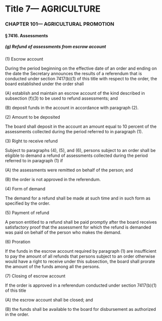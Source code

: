 
# Title 7— AGRICULTURE
### CHAPTER 101— AGRICULTURAL PROMOTION
#### § 7416. Assessments
##### (g) Refund of assessments from escrow account

(1) Escrow account

During the period beginning on the effective date of an order and ending on the date the Secretary announces the results of a referendum that is conducted under section 7417(b)(1) of this title with respect to the order, the board established under the order shall

(A) establish and maintain an escrow account of the kind described in subsection (f)(3) to be used to refund assessments; and

(B) deposit funds in the account in accordance with paragraph (2).

(2) Amount to be deposited

The board shall deposit in the account an amount equal to 10 percent of the assessments collected during the period referred to in paragraph (1).

(3) Right to receive refund

Subject to paragraphs (4), (5), and (6), persons subject to an order shall be eligible to demand a refund of assessments collected during the period referred to in paragraph (1) if

(A) the assessments were remitted on behalf of the person; and

(B) the order is not approved in the referendum.

(4) Form of demand

The demand for a refund shall be made at such time and in such form as specified by the order.

(5) Payment of refund

A person entitled to a refund shall be paid promptly after the board receives satisfactory proof that the assessment for which the refund is demanded was paid on behalf of the person who makes the demand.

(6) Proration

If the funds in the escrow account required by paragraph (1) are insufficient to pay the amount of all refunds that persons subject to an order otherwise would have a right to receive under this subsection, the board shall prorate the amount of the funds among all the persons.

(7) Closing of escrow account

If the order is approved in a referendum conducted under section 7417(b)(1) of this title

(A) the escrow account shall be closed; and

(B) the funds shall be available to the board for disbursement as authorized in the order.
